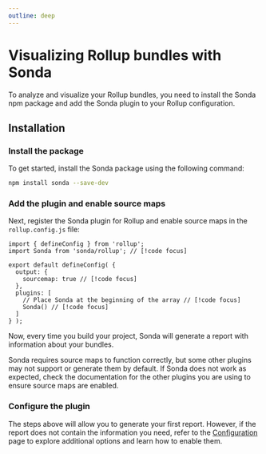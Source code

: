 ```yaml
---
outline: deep
---
```


# Visualizing Rollup bundles with Sonda

To analyze and visualize your Rollup bundles, you need to install the Sonda npm package and add the Sonda plugin to your Rollup configuration.

## Installation

### Install the package

To get started, install the Sonda package using the following command:

```bash
npm install sonda --save-dev
```

### Add the plugin and enable source maps

Next, register the Sonda plugin for Rollup and enable source maps in the `rollup.config.js` file:

```js{2,6,9-10}
import { defineConfig } from 'rollup';
import Sonda from 'sonda/rollup'; // [!code focus]

export default defineConfig( {
  output: {
    sourcemap: true // [!code focus]
  },
  plugins: [
    // Place Sonda at the beginning of the array // [!code focus]
    Sonda() // [!code focus]
  ]
} );
```

Now, every time you build your project, Sonda will generate a report with information about your bundles.

Sonda requires source maps to function correctly, but some other plugins may not support or generate them by default. If Sonda does not work as expected, check the documentation for the other plugins you are using to ensure source maps are enabled.

### Configure the plugin

The steps above will allow you to generate your first report. However, if the report does not contain the information you need, refer to the [Configuration](/configuration) page to explore additional options and learn how to enable them.

